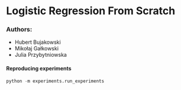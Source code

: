 # Logistic Regression From Scratch

### Authors:

- Hubert Bujakowski
- Mikołaj Gałkowski
- Julia Przybytniowska

#### Reproducing experiments

```python
python -m experiments.run_experiments
```